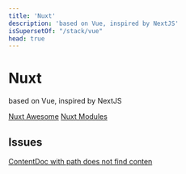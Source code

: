 ```yaml
---
title: 'Nuxt'
description: 'based on Vue, inspired by NextJS'
isSupersetOf: "/stack/vue"
head: true
---
```

# Nuxt

based on Vue, inspired by NextJS

[Nuxt Awesome](https://github.com/nuxt/awesome)
[Nuxt Modules](https://nuxt.com/modules)

## Issues

[ContentDoc with path does not find conten](https://github.com/nuxt/content/issues/1142)